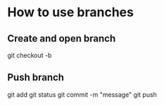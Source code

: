 # How to use branches
## Create and open branch
git checkout -b <branch-name>
## Push branch
git add <filename>
git status
git commit -m "message"
git push 
